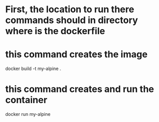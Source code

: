 # First, the location to run there commands should in directory where is the dockerfile

# this command creates the image
docker build -t my-alpine .

# this command creates and run the container
docker run my-alpine
